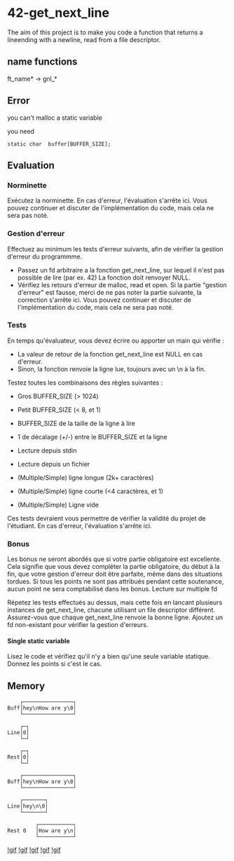 # 42-get_next_line
The aim of this project is to make you code a function 
that returns a lineending with a newline, 
read from a file descriptor.


## name functions

ft_name* -> gnl_*

## Error

you can't malloc a static variable

you need

```static char	buffer[BUFFER_SIZE];```


## Evaluation

### Norminette

Exécutez la norminette.
En cas d'erreur, l'évaluation s'arrête ici.
Vous pouvez continuer et discuter de l'implémentation du code,
mais cela ne sera pas noté.


### Gestion d'erreur

Effectuez au minimum les tests d'erreur suivants, afin de vérifier la gestion d'erreur
du programmme.
- Passez un fd arbitraire a la fonction get_next_line, sur lequel il
n'est pas possible de lire (par ex. 42) La fonction doit renvoyer NULL.
- Vérifiez les retours d'erreur de malloc, read et open.
Si la partie "gestion d'erreur" est fausse, merci de ne pas noter la partie suivante,
la correction s'arrête ici.
Vous pouvez continuer et discuter de l'implémentation du code,
mais cela ne sera pas noté.


### Tests

En temps qu'évaluateur, vous devez écrire ou apporter un main qui vérifie :
- La valeur de retour de la fonction get_next_line est NULL en cas d'erreur.
- Sinon, la fonction renvoie la ligne lue, toujours avec un \n à la fin.

Testez toutes les combinaisons des règles suivantes :
- Gros BUFFER_SIZE (> 1024)
- Petit BUFFER_SIZE (< 8, et 1)
- BUFFER_SIZE de la taille de la ligne à lire
- 1 de décalage (+/-) entre le BUFFER_SIZE et la ligne

- Lecture depuis stdin
- Lecture depuis un fichier

- (Multiple/Simple) ligne longue (2k+ caractères)
- (Multiple/Simple) ligne courte (<4 caractères, et 1)
- (Multiple/Simple) Ligne vide

Ces tests devraient vous permettre de vérifier la validité du projet de
l'étudiant.
En cas d'erreur, l'évaluation s'arrête ici.


### Bonus

Les bonus ne seront abordés que si votre partie obligatoire est excellente. 
Cela signifie que vous devez compléter la partie obligatoire, du début à la fin, 
que votre gestion d'erreur doit être parfaite, même dans des situations tordues. 
Si tous les points ne sont pas attribués pendant cette soutenance, 
aucun point ne sera comptabilisé dans les bonus.
Lecture sur multiple fd

Répetez les tests effectués au dessus, mais cette fois en lancant plusieurs instances de get_next_line,
chacune utilisant un file descriptor différent.
Assurez-vous que chaque get_next_line renvoie la bonne ligne.
Ajoutez un fd non-existant pour vérifier la gestion d'erreurs.

#### Single static variable

Lisez le code et vérifiez qu'il n'y a bien qu'une seule variable statique. Donnez les points si c'est le cas.

## Memory

```
    ┌────────────────┐
Buff│hey\nHow are y\0│
    └────────────────┘

    ┌─┐
Line│0│
    └─┘

    ┌─┐
Rest│0│
    └─┘

    ┌────────────────┐
Buff│hey\nHow are y\0│
    └────────────────┘

    ┌───────┐
Line│hey\n\0│
    └───────┘

         ┌───────────┐
Rest 0   │How are y\n│
         └───────────┘
```


[!gif](https://github.com/theo-grivel/theo-grivel/blob/main/assets/homemade.gif)
[!gif](https://github.com/theo-grivel/theo-grivel/blob/main/assets/homemade.gif)
[!gif](https://github.com/theo-grivel/theo-grivel/blob/main/assets/homemade.gif)
[!gif](https://github.com/theo-grivel/theo-grivel/blob/main/assets/homemade.gif)
[!gif](https://github.com/theo-grivel/theo-grivel/blob/main/assets/homemade.gif)
